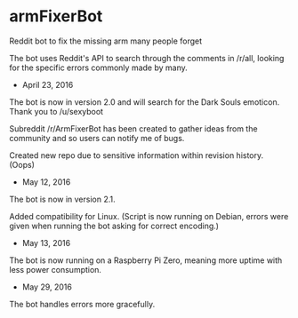 # armFixerBot
Reddit bot to fix the missing arm many people forget

The bot uses Reddit's API to search through the comments in /r/all, looking for the specific errors commonly made by many.



- April 23, 2016

The bot is now in version 2.0 and will search for the Dark Souls emoticon. Thank you to /u/sexyboot

Subreddit /r/ArmFixerBot has been created to gather ideas from the community and so users can notify me of bugs.

Created new repo due to sensitive information within revision history. (Oops)


- May 12, 2016

The bot is now in version 2.1.

Added compatibility for Linux. (Script is now running on Debian, errors were given when running the bot asking for correct encoding.)

- May 13, 2016

The bot is now running on a Raspberry Pi Zero, meaning more uptime with less power consumption.

- May 29, 2016

The bot handles errors more gracefully.
